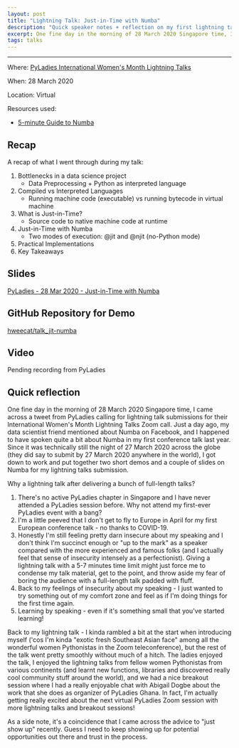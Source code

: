 ```yaml
---
layout: post
title: "Lightning Talk: Just-in-Time with Numba"
description: "Quick speaker notes + reflection on my first lightning talk with PyLadies"
excerpt: One fine day in the morning of 28 March 2020 Singapore time, I came across a tweet from PyLadies calling for lightning talk submissions for their International Women's Month Lightning Talks Zoom call. Just a day ago, my data scientist friend mentioned about Numba on Facebook, and I happened to have spoken quite a bit about Numba in my first conference talk last year.
tags: talks
---
```

---
Where: [PyLadies International Women's Month Lightning Talks](https://summit.fossasia.org/)

When: 28 March 2020

Location: Virtual

Resources used:
- [5-minute Guide to Numba](http://numba.pydata.org/numba-doc/latest/user/5minguide.html)

## Recap

A recap of what I went through during my talk:

1. Bottlenecks in a data science project
    - Data Preprocessing + Python as interpreted language
2. Compiled vs Interpreted Languages
    - Running machine code (executable) vs running bytecode in virtual machine
3. What is Just-in-Time?
    - Source code to native machine code at runtime
4. Just-in-Time with Numba
    - Two modes of execution: @jit and @njit (no-Python mode)
5. Practical Implementations
6. Key Takeaways

## Slides

[PyLadies - 28 Mar 2020 - Just-in-Time with Numba](https://docs.google.com/presentation/d/1PaKq_XTV9YE1WgcGLuq6XsyEEk9BHQ4RhaduYiEwZ6g/edit?usp=sharing)

## GitHub Repository for Demo

[hweecat/talk_jit-numba](https://github.com/hweecat/talk_jit-numba)

## Video

Pending recording from PyLadies

## Quick reflection

One fine day in the morning of 28 March 2020 Singapore time, I came across a tweet from PyLadies calling for lightning talk submissions for their International Women's Month Lightning Talks Zoom call. Just a day ago, my data scientist friend mentioned about Numba on Facebook, and I happened to have spoken quite a bit about Numba in my first conference talk last year. Since it was technically still the night of 27 March 2020 across the globe (they did say to submit by 27 March 2020 anywhere in the world), I got down to work and put together two short demos and a couple of slides on Numba for my lightning talks submission.

Why a lightning talk after delivering a bunch of full-length talks?

1. There's no active PyLadies chapter in Singapore and I have never attended a PyLadies session before. Why not attend my first-ever PyLadies event with a bang?
2. I'm a little peeved that I don't get to fly to Europe in April for my first European conference talk - no thanks to COVID-19.
3. Honestly I'm still feeling pretty darn insecure about my speaking and I don't think I'm succinct enough or "up to the mark" as a speaker compared with the more experienced and famous folks (and I actually feel that sense of insecurity intensely as a perfectionist). Giving a lightning talk with a 5-7 minutes time limit might just force me to condense my talk material, get to the point, and throw aside my fear of boring the audience with a full-length talk padded with fluff.
4. Back to my feelings of insecurity about my speaking - I just wanted to try something out of my comfort zone and feel as if I'm doing things for the first time again.
5. Learning by speaking - even if it's something small that you've started learning!

Back to my lightning talk - I kinda rambled a bit at the start when introducing myself ('cos I'm kinda "exotic fresh Southeast Asian face" among all the wonderful women Pythonistas in the Zoom teleconference), but the rest of the talk went pretty smoothly without much of a hitch. The ladies enjoyed the talk, I enjoyed the lightning talks from fellow women Pythonistas from various continents (and learnt new functions, libraries and discovered really cool community stuff around the world), and we had a nice breakout session where I had a really enjoyable chat with Abigail Dogbe about the work that she does as organizer of PyLadies Ghana. In fact, I'm actually getting really excited about the next virtual PyLadies Zoom session with more lightning talks and breakout sessions!

As a side note, it's a coincidence that I came across the advice to "just show up" recently. Guess I need to keep showing up for potential opportunities out there and trust in the process.